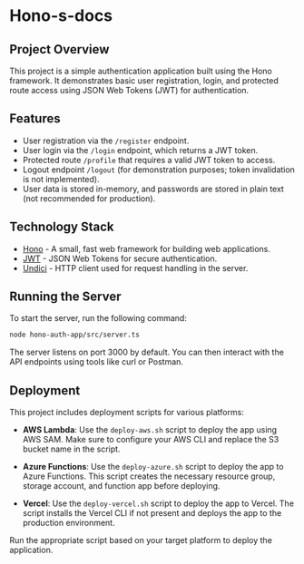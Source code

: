 # Hono-s-docs

## Project Overview

This project is a simple authentication application built using the Hono framework. It demonstrates basic user registration, login, and protected route access using JSON Web Tokens (JWT) for authentication.

## Features

- User registration via the `/register` endpoint.
- User login via the `/login` endpoint, which returns a JWT token.
- Protected route `/profile` that requires a valid JWT token to access.
- Logout endpoint `/logout` (for demonstration purposes; token invalidation is not implemented).
- User data is stored in-memory, and passwords are stored in plain text (not recommended for production).

## Technology Stack

- [Hono](https://hono.dev/) - A small, fast web framework for building web applications.
- [JWT](https://jwt.io/) - JSON Web Tokens for secure authentication.
- [Undici](https://github.com/nodejs/undici) - HTTP client used for request handling in the server.

## Running the Server

To start the server, run the following command:

```bash
node hono-auth-app/src/server.ts
```

The server listens on port 3000 by default. You can then interact with the API endpoints using tools like curl or Postman.

## Deployment

This project includes deployment scripts for various platforms:

- **AWS Lambda**: Use the `deploy-aws.sh` script to deploy the app using AWS SAM. Make sure to configure your AWS CLI and replace the S3 bucket name in the script.

- **Azure Functions**: Use the `deploy-azure.sh` script to deploy the app to Azure Functions. This script creates the necessary resource group, storage account, and function app before deploying.

- **Vercel**: Use the `deploy-vercel.sh` script to deploy the app to Vercel. The script installs the Vercel CLI if not present and deploys the app to the production environment.

Run the appropriate script based on your target platform to deploy the application.

